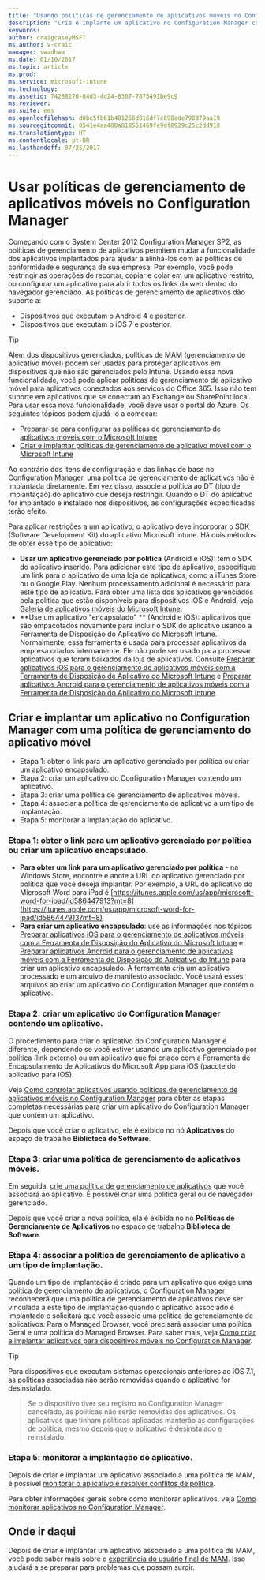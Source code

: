 ```yaml
---
title: "Usando políticas de gerenciamento de aplicativos móveis no Configuration Manager"
description: "Crie e implante um aplicativo no Configuration Manager com uma política de MAM (gerenciamento do aplicativo móvel)."
keywords: 
author: craigcaseyMSFT
ms.author: v-craic
manager: swadhwa
ms.date: 01/10/2017
ms.topic: article
ms.prod: 
ms.service: microsoft-intune
ms.technology: 
ms.assetid: 74288276-84d3-4d24-8307-7875491be9c9
ms.reviewer: 
ms.suite: ems
ms.openlocfilehash: d0bc5fb61b481256d816df7c898ade798379aa19
ms.sourcegitcommit: 0541e4aa400a818551469fe9df8929c25c2dd918
ms.translationtype: HT
ms.contentlocale: pt-BR
ms.lasthandoff: 07/25/2017
---
```

# <a name="use-mobile-app-management-policies-in-configuration-manager"></a>Usar políticas de gerenciamento de aplicativos móveis no Configuration Manager
Começando com o System Center 2012 Configuration Manager SP2, as políticas de gerenciamento de aplicativos permitem mudar a funcionalidade dos aplicativos implantados para ajudar a alinhá-los com as políticas de conformidade e segurança de sua empresa. Por exemplo, você pode restringir as operações de recortar, copiar e colar em um aplicativo restrito, ou configurar um aplicativo para abrir todos os links da web dentro do navegador gerenciado. As políticas de gerenciamento de aplicativos dão suporte a:

- Dispositivos que executam o Android 4 e posterior.
- Dispositivos que executam o iOS 7 e posterior.

> [!TIP]
> Além dos dispositivos gerenciados, políticas de MAM (gerenciamento de aplicativo móvel) podem ser usadas para proteger aplicativos em dispositivos que não são gerenciados pelo Intune. Usando essa nova funcionalidade, você pode aplicar políticas de gerenciamento de aplicativo móvel para aplicativos conectados aos serviços do Office 365. Isso não tem suporte em aplicativos que se conectam ao Exchange ou SharePoint local.
Para usar essa nova funcionalidade, você deve usar o portal do Azure. Os seguintes tópicos podem ajudá-lo a começar:
- [Preparar-se para configurar as políticas de gerenciamento de aplicativos móveis com o Microsoft Intune](https://docs.microsoft.com/intune/deploy-use/get-ready-to-configure-mobile-app-management-policies-with-microsoft-intune)
- [Criar e implantar políticas de gerenciamento de aplicativo móvel com o Microsoft Intune](https://docs.microsoft.com/intune/deploy-use/create-and-deploy-mobile-app-management-policies-with-microsoft-intune)

Ao contrário dos itens de configuração e das linhas de base no Configuration Manager, uma política de gerenciamento de aplicativos não é implantada diretamente. Em vez disso, associe a política ao DT (tipo de implantação) do aplicativo que deseja restringir. Quando o DT do aplicativo for implantado e instalado nos dispositivos, as configurações especificadas terão efeito.

Para aplicar restrições a um aplicativo, o aplicativo deve incorporar o SDK (Software Development Kit) do aplicativo Microsoft Intune. Há dois métodos de obter esse tipo de aplicativo:

- **Usar um aplicativo gerenciado por política** (Android e iOS): tem o SDK do aplicativo inserido. Para adicionar este tipo de aplicativo, especifique um link para o aplicativo de uma loja de aplicativos, como a iTunes Store ou o Google Play. Nenhum processamento adicional é necessário para este tipo de aplicativo. Para obter uma lista dos aplicativos gerenciados pela política que estão disponíveis para dispositivos iOS e Android, veja [Galeria de aplicativos móveis do Microsoft Intune](https://www.microsoft.com/en-us/cloud-platform/microsoft-intune-partners).
- **Use um aplicativo "encapsulado" ** (Android e iOS): aplicativos que são empacotados novamente para incluir o SDK do aplicativo usando a Ferramenta de Disposição do Aplicativo do Microsoft Intune. Normalmente, essa ferramenta é usada para processar aplicativos da empresa criados internamente. Ele não pode ser usado para processar aplicativos que foram baixados da loja de aplicativos. Consulte [Preparar aplicativos iOS para o gerenciamento de aplicativos móveis com a Ferramenta de Disposição de Aplicativo do Microsoft Intune](https://docs.microsoft.com/intune/deploy-use/prepare-ios-apps-for-mobile-application-management-with-the-microsoft-intune-app-wrapping-tool) e [Preparar aplicativos Android para o gerenciamento de aplicativos móveis com a Ferramenta de Disposição do Aplicativo do Microsoft Intune](https://docs.microsoft.com/intune/deploy-use/prepare-android-apps-for-mobile-application-management-with-the-microsoft-intune-app-wrapping-tool).

## <a name="create-and-deploy-an-app-in-configuration-manager-with-a-mobile-app-management-policy"></a>Criar e implantar um aplicativo no Configuration Manager com uma política de gerenciamento do aplicativo móvel

- Etapa 1: obter o link para um aplicativo gerenciado por política ou criar um aplicativo encapsulado.
- Etapa 2: criar um aplicativo do Configuration Manager contendo um aplicativo.
- Etapa 3: criar uma política de gerenciamento de aplicativos móveis.
- Etapa 4: associar a política de gerenciamento de aplicativo a um tipo de implantação.
- Etapa 5: monitorar a implantação do aplicativo.

### <a name="step-1-obtain-the-link-to-a-policy-managed-app-or-create-a-wrapped-app"></a>Etapa 1: obter o link para um aplicativo gerenciado por política ou criar um aplicativo encapsulado.
- **Para obter um link para um aplicativo gerenciado por política** - na Windows Store, encontre e anote a URL do aplicativo gerenciado por política que você deseja implantar.
Por exemplo, a URL do aplicativo do Microsoft Word para iPad é [https://itunes.apple.com/us/app/microsoft-word-for-ipad/id586447913?mt=8](https://itunes.apple.com/us/app/microsoft-word-for-ipad/id586447913?mt=8)
- **Para criar um aplicativo encapsulado**: use as informações nos tópicos [Preparar aplicativos iOS para o gerenciamento de aplicativos móveis com a Ferramenta de Disposição do Aplicativo do Microsoft Intune](https://docs.microsoft.com/intune/deploy-use/prepare-ios-apps-for-mobile-application-management-with-the-microsoft-intune-app-wrapping-tool) e [Preparar aplicativos Android para o gerenciamento de aplicativos móveis com a Ferramenta de Disposição do Aplicativo do Intune](https://docs.microsoft.com/intune/deploy-use/prepare-android-apps-for-mobile-application-management-with-the-microsoft-intune-app-wrapping-tool) para criar um aplicativo encapsulado. A ferramenta cria um aplicativo processado e um arquivo de manifesto associado. Você usará esses arquivos ao criar um aplicativo do Configuration Manager que contém o aplicativo.

### <a name="step-2-create-a-configuration-manager-application-that-contains-an-app"></a>Etapa 2: criar um aplicativo do Configuration Manager contendo um aplicativo.
O procedimento para criar o aplicativo do Configuration Manager é diferente, dependendo se você estiver usando um aplicativo gerenciado por política (link externo) ou um aplicativo que foi criado com a Ferramenta de Encapsulamento de Aplicativos do Microsoft App para iOS (pacote do aplicativo para iOS).

Veja [Como controlar aplicativos usando políticas de gerenciamento de aplicativos móveis no Configuration Manager](https://technet.microsoft.com/library/mt131414.aspx?f=255&MSPPError=-2147217396#BKMK_Step2) para obter as etapas completas necessárias para criar um aplicativo do Configuration Manager que contém um aplicativo.

Depois que você criar o aplicativo, ele é exibido no nó **Aplicativos** do espaço de trabalho **Biblioteca de Software**.

### <a name="step-3-create-a-mobile-application-management-policy"></a>Etapa 3: criar uma política de gerenciamento de aplicativos móveis.
Em seguida, [crie uma política de gerenciamento de aplicativos](https://technet.microsoft.com/library/mt131414.aspx?f=255&MSPPError=-2147217396#bkmk_step3) que você associará ao aplicativo. É possível criar uma política geral ou de navegador gerenciado.

Depois que você criar a nova política, ela é exibida no nó **Políticas de Gerenciamento de Aplicativos** no espaço de trabalho **Biblioteca de Software**.

### <a name="step-4-associate-the-app-management-policy-with-a-deployment-type"></a>Etapa 4: associar a política de gerenciamento de aplicativo a um tipo de implantação.
Quando um tipo de implantação é criado para um aplicativo que exige uma política de gerenciamento de aplicativos, o Configuration Manager reconhecerá que uma política de gerenciamento de aplicativos deve ser vinculada a este tipo de implantação quando o aplicativo associado é implantado e solicitará que você associe uma política de gerenciamento de aplicativos. Para o Managed Browser, você precisará associar uma política Geral e uma política do Managed Browser. Para saber mais, veja [Como criar e implantar aplicativos para dispositivos móveis no Configuration Manager](https://technet.microsoft.com/library/dn469410.aspx).

> [!TIP]
> Para dispositivos que executam sistemas operacionais anteriores ao iOS 7.1, as políticas associadas não serão removidas quando o aplicativo for desinstalado.

> Se o dispositivo tiver seu registro no Configuration Manager cancelado, as políticas não serão removidas dos aplicativos. Os aplicativos que tinham políticas aplicadas manterão as configurações de política, mesmo depois que o aplicativo é desinstalado e reinstalado.


### <a name="step-5-monitor-the-app-deployment"></a>Etapa 5: monitorar a implantação do aplicativo.
Depois de criar e implantar um aplicativo associado a uma política de MAM, é possível [monitorar o aplicativo e resolver conflitos de política](https://technet.microsoft.com/library/mt131414.aspx?f=255&MSPPError=-2147217396#BKMK_Step5).

Para obter informações gerais sobre como monitorar aplicativos, veja [Como monitorar aplicativos no Configuration Manager](https://technet.microsoft.com/library/gg682201.aspx).

## <a name="where-to-go-from-here"></a>Onde ir daqui

Depois de criar e implantar um aplicativo associado a uma política de MAM, você pode saber mais sobre o [experiência do usuário final de MAM](end-user-experience-mam.md). Isso ajudará a se preparar para problemas que possam surgir.
